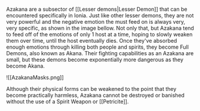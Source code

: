 Azakana are a subsector of [[Lesser demons|Lesser Demon]] that can be encountered specifically in Ionia.
Just like other lesser demons, they are not very powerful and the negative emotion the must feed on is always very, very specific, as shown in the image bellow. Not only that, but Azakana tend to feed off of the emotions of only 1 host at a time, hoping to slowly weaken them over time, until the host eventually dies. Once they've absorbed enough emotions through killing both people and spirits, they become Full Demons, also known as Akana. Their fighting capabilities as an Azakana are small, but these demons become exponentially more dangerous as they become Akana.

![[AzakanaMasks.png]]

Although their physical forms can be weakened to the point that they become practically harmless, Azakana cannot be destroyed or banished without the use of a Spirit Weapon or [[Petricite]].
